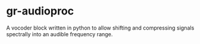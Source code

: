 # gr-audioproc

A vocoder block written in python to allow shifting and compressing signals spectrally into an audible frequency range.
